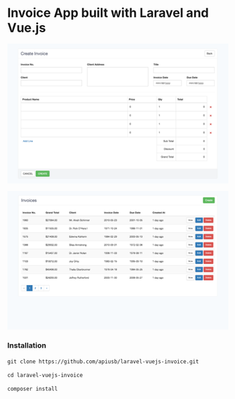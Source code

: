# Invoice App built with Laravel and Vue.js


![alt tag](https://github.com/apiusb/laravel-vuejs-invoice/raw/master/img-1.png)

![alt tag](https://github.com/apiusb/laravel-vuejs-invoice/raw/master/img-2.png)

### Installation
`git clone https://github.com/apiusb/laravel-vuejs-invoice.git`

`cd laravel-vuejs-invoice`

`composer install`




